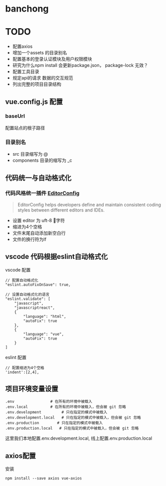 # banchong

# TODO
* 配置axios
* 增加一个assets 的目录别名
* 配置基本的登录认证模块及用户权限模块
* 研究为什么npm install 会更新package.json， package-lock 无效？
* 配置工具目录
* 规定api的请求 数据的交互规范
* 列出完整的项目目录结构

## vue.config.js 配置
### baseUrl
配置站点的根子路径

### 目录别名
* src 目录缩写为 @
* components 目录的缩写为 _c

## 代码统一与自动格式化
### 代码风格统一插件 [EditorConfig](https://editorconfig.org/)
> EditorConfig helps developers define and maintain consistent coding styles between different editors and IDEs.
* 设置 editor 为 uft-8 字符
* 缩进为4个空格
* 文件末尾自动添加新空白行
* 文件的换行符为lf

## vscode 代码根据eslint自动格式化
vscode 配置
```
// 配置自动格式化
"eslint.autoFixOnSave": true,

// 设置自动格式化的语言
"eslint.validate": [
    "javascript",
    "javascriptreact",
    {
        "language": "html",
        "autoFix": true
    },
    {
        "language": "vue",
        "autoFix": true
    }
]
```

eslint 配置
```
// 配置缩进为4个空格
'indent':[2,4],
```

## 项目环境变量设置
```
.env                # 在所有的环境中被载入
.env.local          # 在所有的环境中被载入，但会被 git 忽略
.env.development         # 只在指定的模式中被载入
.env.development.local   # 只在指定的模式中被载入，但会被 git 忽略
.env.production        # 只在指定的模式中被载入
.env.production.local   # 只在指定的模式中被载入，但会被 git 忽略
```
这里我们本地配置.env.development.local, 线上配置.env.production.local

## axios配置
安装
```
npm install --save axios vue-axios
```





<!--
## Project setup
```
npm install
```

### Compiles and hot-reloads for development
```
npm run serve
```

### Compiles and minifies for production
```
npm run build
```

### Lints and fixes files
```
npm run lint
``` -->


